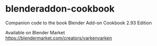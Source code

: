 # blenderaddon-cookbook
Companion code to the book Blender Add-on Cookbook 2.93 Edition

Available on Blender Market https://blendermarket.com/creators/varkenvarken
